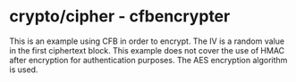 # crypto/cipher - cfbencrypter

This is an example using CFB in order to encrypt. The IV is a random value in the first ciphertext block. This example does not cover the use of HMAC after encryption for authentication purposes. The AES encryption algorithm is used.
